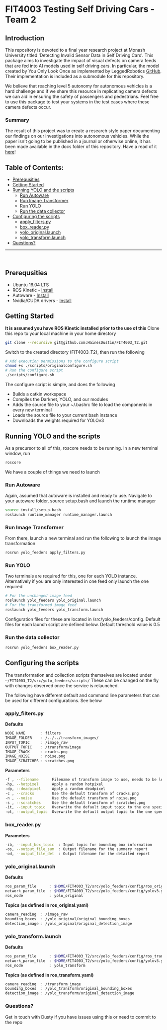 # FIT4003 Testing Self Driving Cars - Team 2

## Introduction
This repository is devoted to a final year research project at Monash University titled 'Detecting Invalid Sensor Data in Self Driving Cars'. This package aims to investigate the impact of visual defects on camera feeds that are fed into AI models used in self driving cars. In particular, the model created by You Only Look Once as implemented by LeggedRobotics [GitHub](https://github.com/leggedrobotics/darknet_ros). Their implementation is included as a submodule for this repository.

We believe that reaching level 5 autonomy for autonomous vehicles is a hard challenge and if we share this resource in replicating camera defects we can aid in ensuring the safety of passengers and pedestrians. Feel free to use this package to test your systems in the test cases where these camera defects occur.  

### Summary
The result of this project was to create a research style paper documenting our findings on our investigations into autonomous vehicles. While the paper isn't going to be published in a journal or otherwise online, it has been made available in the docs folder of this repository. Have a read of it [here](docs/ASSESSING_THE_IMPACTS_OF_PHYSICAL_SENSOR_DEFECTS_IN_SELF-DRIVING_CARS.pdf)!

## Table of Contents:
- [Prerequsities](#prerequsities)
- [Getting Started](#getting_started)
- [Running YOLO and the scripts](#running_yolo_and_scripts)
	- [Run Autoware](#run_autoware)
	- [Run Image Transformer](#run_image_transformer)
	- [Run YOLO](#skeleton)
	- [Run the data collector](#pythonrobotics)
- [Configuring the scripts](#configure_scripts)
	- [apply_filters.py](#apply_filters)
	- [box_reader.py](#box_reader)
  - [yolo_original.launch](#yolo_original)
  - [yolo_transform.launch](#yolo_transform)
- [Questions?](#questions)
___
<br>

<a name="prerequsities"></a>
## Prerequsities
* Ubuntu 16.04 LTS
* ROS Kinetic - [Install](http://wiki.ros.org/kinetic/Installation/Ubuntu)
* Autoware - [Install](https://gitlab.com/autowarefoundation/autoware.ai/autoware/wikis/Source-Build)
* Nvidia/CUDA drivers - [Install](https://gist.github.com/zhanwenchen/e520767a409325d9961072f666815bb8)

<a name="getting_started"></a>
## Getting Started
**It is assumed you have ROS Kinetic installed prior to the use of this**
Clone this repo to your local machine in your home directory
```sh
git clone --recursive git@github.com:HainesDustin/FIT4003_T2.git
```
Switch to the created directory (FIT4003_T2), then run the following
```sh
# Add execution permissions to the configure script
chmod +x ./scripts/originalconfigure.sh
# Run the configure script
./scripts/configure.sh
```
The configure script is simple, and does the following
* Builds a catkin workspace
* Compiles the Darknet, YOLO, and our modules
* Adds the source file to your ~/.bashrc file to load the components in every new terminal
* Loads the source file to your current bash instance
* Downloads the weights required for YOLOv3

<a name="running_yolo_and_scripts"></a>
## Running YOLO and the scripts
As a precursor to all of this, roscore needs to be running.
In a new terminal window, run
```sh
roscore
```

We have a couple of things we need to launch
<a name="run_autoware"></a>
### Run Autoware
Again, assumed that autoware is installed and ready to use. Navigate to your autoware folder, source setup.bash and launch the runtime manager
```sh
source install/setup.bash
roslaunch runtime_manager runtime_manager.launch
```
<a name="run_image_transformer"></a>
### Run Image Transformer
From there, launch a new terminal and run the following to launch the image transformation
```sh
rosrun yolo_feeders apply_filters.py
```
<a name="run_yolo"></a>
### Run YOLO
Two terminals are required for this, one for each YOLO instance. Alternatively if you are only interested in one feed only launch the one required
```sh
# For the unchanged image feed
roslaunch yolo_feeders yolo_original.launch
# For the transformed image feed
roslaunch yolo_feeders yolo_transform.launch
```
Configuration files for these are located in /src/yolo_feeders/config. Default files for each launch script are defined below. Default threshold value is 0.5
<a name="run_data_collector"></a>
### Run the data collector
```sh
rosrun yolo_feeders box_reader.py
```
<a name="configure_scripts"></a>
## Configuring the scripts
The transformation and collection scripts themselves are located under ```~/FIT4003_T2/src/yolo_feeders/scripts/```
These can be changed on the fly with changes observed once the service is relaunched.

The following have different default and command line parameters that can be used for different configurations. See below

<a name="apply_filters"></a>
### apply_filters.py
**Defaults**
```sh
NODE_NAME       : filters
IMAGE_FOLDER    : /../../transform_images/
INPUT_TOPIC     : /image_raw
OUTPUT_TOPIC    : /transform/image
IMAGE_CRACK     : cracks.png
IMAGE_NOISE     : noise.png
IMAGE_SCRATCHES : scratches.png
```
**Parameters**
```sh
-f , --filename      Filename of transform image to use, needs to be located in transform_images
-hp, --hotpixel      Apply a random hotpixel
-dp, --deadpixel     Apply a random deadpixel
-c , --cracks        Use the default transform of cracks.png
-n , --noise         Use the default transform of noise.png
-s , --scratches     Use the default transform of scratches.png
-it, --input_topic   Overwrite the default input topic to the one specified
-ot, --output_topic  Overwrite the default output topic to the one specified
```
<a name="box_reader"></a>
### box_reader.py
**Parameters**
```sh
-ib, --input_box_topic  : Input topic for bounding box information
-os, --output_file_sum  : Output filename for the summary report
-od, --output_file_det  : Output filename for the detailed report
```
<a name="yolo_original"></a>
### yolo_original.launch
**Defaults**
```sh
ros_param_file      : $HOME/FIT4003_T2/src/yolo_feeders/config/ros_original.yaml
network_param_file  : $HOME/FIT4003_T2/src/yolo_feeders/config/yolov3.yaml
ros_node            : yolo_original
```
**Topics (as defined in ros_original.yaml)**  
```sh
camera_reading  : /image_raw
bounding_boxes  : /yolo_original/original_bounding_boxes
detection_image : /yolo_original/original_detection_image
```

<a name="yolo_transform"></a>
### yolo_transform.launch
**Defaults**
```sh
ros_param_file      : $HOME/FIT4003_T2/src/yolo_feeders/config/ros_transform.yaml
network_param_file  : $HOME/FIT4003_T2/src/yolo_feeders/config/yolov3.yaml
ros_node            : yolo_transform
```

**Topics (as defined in ros_transform.yaml)**  
```sh
camera_reading  : /transform_image
bounding_boxes  : /yolo_transform/original_bounding_boxes
detection_image : /yolo_transform/original_detection_image
```

<a name="questions"></a>
### Questions?
Get in touch with Dusty if you have issues using this or need to commit to the repo
